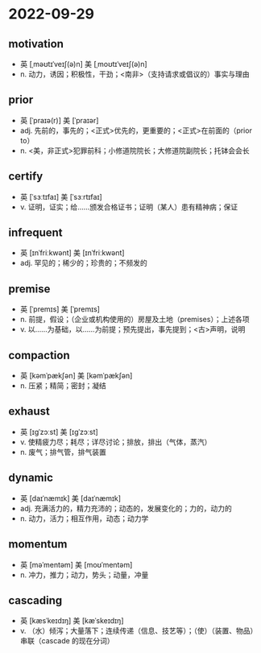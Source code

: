 # 2022-09-29

## motivation
- 英  [ˌməʊtɪˈveɪʃ(ə)n]   美  [ˌmoʊtɪˈveɪʃ(ə)n]
- n. 动力，诱因；积极性，干劲；<南非>（支持请求或倡议的）事实与理由

## prior
- 英  [ˈpraɪə(r)]   美  [ˈpraɪər]
- adj. 先前的，事先的；<正式>优先的，更重要的；<正式>在前面的（prior to）
- n. <美，非正式>犯罪前科；小修道院院长；大修道院副院长；托钵会会长

## certify
- 英  [ˈsɜːtɪfaɪ]   美  [ˈsɜːrtɪfaɪ]
- v. 证明，证实；给……颁发合格证书；证明（某人）患有精神病；保证

## infrequent
- 英  [ɪnˈfriːkwənt]   美  [ɪnˈfriːkwənt]
- adj. 罕见的；稀少的；珍贵的；不频发的

## premise
- 英  [ˈpremɪs]   美  [ˈpremɪs]
- n. 前提，假设；（企业或机构使用的）房屋及土地（premises）；上述各项
- v. 以……为基础，以……为前提；预先提出，事先提到；<古>声明，说明

## compaction
- 英  [kəmˈpækʃən]   美  [kəmˈpækʃən]
- n. 压紧；精简；密封；凝结

## exhaust
- 英  [ɪɡˈzɔːst]   美  [ɪɡˈzɔːst]
- v. 使精疲力尽；耗尽；详尽讨论；排放，排出（气体，蒸汽）
- n. 废气；排气管，排气装置

## dynamic
- 英  [daɪˈnæmɪk]   美  [daɪˈnæmɪk]
- adj. 充满活力的，精力充沛的；动态的，发展变化的；力的，动力的
- n. 动力，活力；相互作用，动态；动力学

## momentum
- 英  [məˈmentəm]   美  [moʊˈmentəm]
- n. 冲力，推力；动力，势头；动量，冲量

## cascading
- 英  [kæsˈkeɪdɪŋ]   美  [kæˈskeɪdɪŋ]
- v. （水）倾泻；大量落下；连续传递（信息、技艺等）；（使）（装置、物品）串联（cascade 的现在分词）
